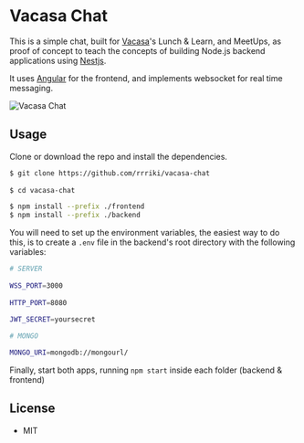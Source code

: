 # Vacasa Chat

  
  This is a simple chat, built for [Vacasa](https://www.vacasa.com/)'s Lunch & Learn, and MeetUps,  as proof of concept to teach the concepts of building Node.js backend applications using [Nestjs](https://nestjs.com/).
  
It uses [Angular](https://angular.io/) for the frontend, and implements websocket for real time messaging.

![Vacasa Chat](https://i.imgur.com/Zoa6u60.png)

## Usage

Clone or download the repo and install the dependencies.
  
```sh
$ git clone https://github.com/rrriki/vacasa-chat
  
$ cd vacasa-chat

$ npm install --prefix ./frontend
$ npm install --prefix ./backend

```

  You will need to set up the environment variables, the easiest way to do this, is to create a `.env` file in the backend's root directory with the following variables:
```sh
# SERVER
  
WSS_PORT=3000
    
HTTP_PORT=8080
    
JWT_SECRET=yoursecret

# MONGO

MONGO_URI=mongodb://mongourl/
```

Finally, start both apps, running `npm start` inside each folder (backend & frontend)   

## License 

- MIT
